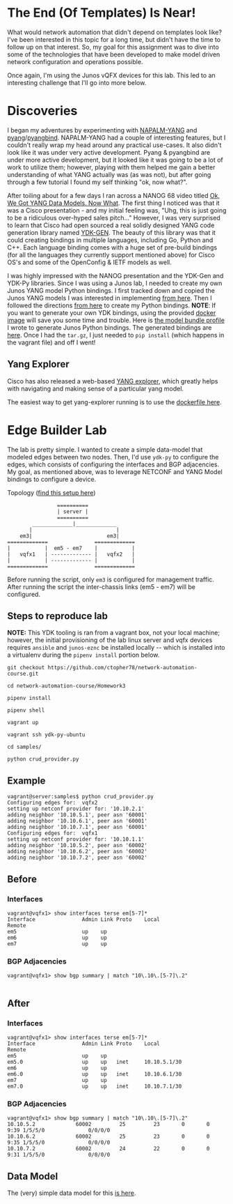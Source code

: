 # The End (Of Templates) Is Near!
What would network automation that didn't depend on templates look like?  I've been interested in this topic for a long time, but didn't have the time to follow up on that interest.  So, my goal for this assignment was to dive into some of the technologies that have been developed to make model driven network configuration and operations possible.

Once again, I'm using the Junos vQFX devices for this lab.  This led to an interesting challenge that I'll go into more below.


# Discoveries

I began my adventures by experimenting with [NAPALM-YANG](https://github.com/napalm-automation/napalm-yang) and [pyang](https://github.com/mbj4668/pyang)/[pyangbind](https://github.com/robshakir/pyangbind).  NAPALM-YANG had a couple of interesting features, but I couldn't really wrap my head around any practical use-cases.  It also didn't look like it was under very active development.  Pyang & pyangbind are under more active development, but it looked like it was going to be a lot of work to utilize them; however, playing with them helped me gain a better understanding of what YANG actually was (as was not), but after going through a few tutorial I found my self thinking "ok, now what?".

After toiling about for a few days I ran across a NANOG 68 video titled [Ok, We Got YANG Data Models.  Now What](https://www.youtube.com/watch?v=2oqkiZ83vAA).  The first thing I noticed was that it was a Cisco presentation - and my initial feeling was, "Uhg, this is just going to be a ridiculous over-hyped sales pitch..."  However, I was very surprised to learn that Cisco had open sourced a real solidly designed YANG code generation library named [YDK-GEN](https://github.com/CiscoDevNet/ydk-gen).  The beauty of this library was that it could creating bindings in multiple languages, including Go, Python and C++.  Each language binding comes with a huge set of pre-build bindings (for all the languages they currently support mentioned above) for Cisco OS's and some of the OpenConfig & IETF models as well.

I was highly impressed with the NANOG presentation and the YDK-Gen and YDK-Py libraries.  Since I was using a Junos lab, I needed to create my own Junos YANG model Python bindings.  I first tracked down and copied the Junos YANG models I was interested in implementing [from here](https://github.com/Juniper/yang/tree/master/17.4/17.4R1).  Then I followed the directions [from here](https://github.com/CiscoDevNet/ydk-gen#generate-ydk-components) to create my Python bindings.  **NOTE**: If you want to generate your own YDK bindings, using the provided [docker image](https://github.com/CiscoDevNet/ydk-gen#docker) will save you some time and trouble.  Here is [the model bundle profile](Homework3/profiles/junos-qfx-17_4R1.json) I wrote to generate Junos Python bindings.  The generated bindings are [here](Homework3/projects).  Once I had the `tar.gz`, I just needed to `pip install` (which happens in the vagrant file) and off I went!

## Yang Explorer
Cisco has also released a web-based [YANG explorer](https://developer.cisco.com/codeexchange/github/repo/CiscoDevNet/yang-explorer/), which greatly helps with navigating and making sense of a particular yang model.

The easiest way to get yang-explorer running is to use the [dockerfile here](https://hub.docker.com/r/robertcsapo/yang-explorer/).



# Edge Builder Lab

The lab is pretty simple.  I wanted to create a simple data-model that modeled edges between two nodes.  Then, I'd use `ydk-py` to configure the edges, which consists of configuring the interfaces and BGP adjacencies.  My goal, as mentioned above, was to leverage NETCONF and YANG Model bindings to configure a device.  

Topology ([find this setup here](https://github.com/Juniper/vqfx10k-vagrant/tree/master/light-2qfx))
```
                ==========
                | server |
                ==========
        _____________|_____________
       |                           |
    em3|                        em3|
=============               =============
|           |  em5 - em7    |           |
|   vqfx1   | ------------- |   vqfx2   |
|           | ------------- |           |
=============               =============
```

Before running the script, only `em3` is configured for management traffic.  After running the script the inter-chassis links (em5 - em7) will be configured.


## Steps to reproduce lab
**NOTE:** This YDK tooling is ran from a vagrant box, not your local machine; however, the initial provisioning of the lab linux server and vqfx devices requires `ansible` and `junos-eznc` be installed locally -- which is installed into a virtualenv during the `pipenv install` portion below.

```
git checkout https://github.com/ctopher78/network-automation-course.git

cd network-automation-course/Homework3

pipenv install

pipenv shell

vagrant up

vagrant ssh ydk-py-ubuntu

cd samples/

python crud_provider.py
```

## Example
```
vagrant@server:samples$ python crud_provider.py
Configuring edges for:  vqfx2
setting up netconf provider for: '10.10.2.1'
adding neighbor '10.10.5.1', peer asn '60001'
adding neighbor '10.10.6.1', peer asn '60001'
adding neighbor '10.10.7.1', peer asn '60001'
Configuring edges for:  vqfx1
setting up netconf provider for: '10.10.1.1'
adding neighbor '10.10.5.2', peer asn '60002'
adding neighbor '10.10.6.2', peer asn '60002'
adding neighbor '10.10.7.2', peer asn '60002'
```

## Before

### Interfaces
```
vagrant@vqfx1> show interfaces terse em[5-7]*    
Interface               Admin Link Proto    Local                 Remote
em5                     up    up
em6                     up    up
em7                     up    up
```

### BGP Adjacencies
```
vagrant@vqfx1> show bgp summary | match "10\.10\.[5-7]\.2"    
 
```

## After

### Interfaces
```
vagrant@vqfx1> show interfaces terse em[5-7]* 
Interface               Admin Link Proto    Local                 Remote
em5                     up    up
em5.0                   up    up   inet     10.10.5.1/30    
em6                     up    up
em6.0                   up    up   inet     10.10.6.1/30    
em7                     up    up
em7.0                   up    up   inet     10.10.7.1/30  
```

### BGP Adjacencies
```
vagrant@vqfx1> show bgp summary | match "10\.10\.[5-7]\.2" 
10.10.5.2             60002         25         23       0       0        9:39 1/5/5/0              0/0/0/0
10.10.6.2             60002         25         23       0       0        9:35 1/5/5/0              0/0/0/0
10.10.7.2             60002         24         22       0       0        9:31 1/5/5/0              0/0/0/0
```

## Data Model
The (very) simple data model for this [is here](samples/node_edges.yaml).


